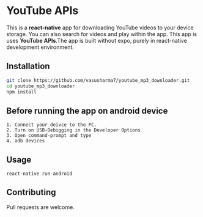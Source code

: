 # YouTube APIs

This is a **react-native** app for downloading YouTube videos to your device storage. You can also search for videos and play within the app. This app is uses **YouTube APIs**.The app is built without expo, purely in react-native development environment.

## Installation


```bash
git clone https://github.com/vasusharma7/youtube_mp3_downloader.git
cd youtube_mp3_downloader
npm install

```
## Before running the app on android device

``` react-native
1. Connect your deivce to the PC.
2. Turn on USB-Debigging in the Developer Options
3. Open command-prompt and type
4. adb devices

```

## Usage

``` react-native
react-native run-android
```

## Contributing
Pull requests are welcome.
